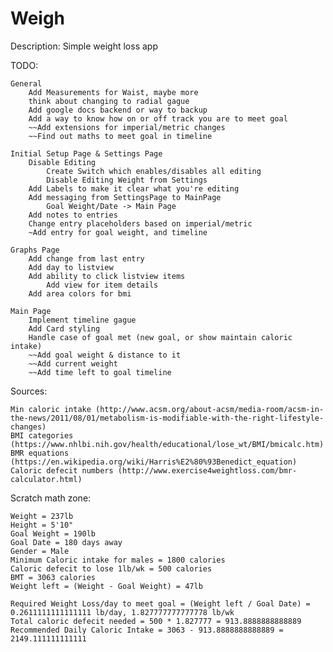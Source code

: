 # Weigh

Description: Simple weight loss app


TODO:

	General
		Add Measurements for Waist, maybe more
		think about changing to radial gague
		Add google docs backend or way to backup
		Add a way to know how on or off track you are to meet goal
		~~Add extensions for imperial/metric changes
		~~Find out maths to meet goal in timeline

	Initial Setup Page & Settings Page
		Disable Editing
			Create Switch which enables/disables all editing
			Disable Editing Weight from Settings
		Add Labels to make it clear what you're editing
		Add messaging from SettingsPage to MainPage
			Goal Weight/Date -> Main Page
		Add notes to entries
		Change entry placeholders based on imperial/metric
		~Add entry for goal weight, and timeline

	Graphs Page
		Add change from last entry
		Add day to listview
		Add ability to click listview items
			Add view for item details
		Add area colors for bmi

	Main Page
		Implement timeline gague
		Add Card styling
		Handle case of goal met (new goal, or show maintain caloric intake)
		~~Add goal weight & distance to it
		~~Add current weight
		~~Add time left to goal timeline


Sources:

	Min caloric intake (http://www.acsm.org/about-acsm/media-room/acsm-in-the-news/2011/08/01/metabolism-is-modifiable-with-the-right-lifestyle-changes)
	BMI categories (https://www.nhlbi.nih.gov/health/educational/lose_wt/BMI/bmicalc.htm)
	BMR equations (https://en.wikipedia.org/wiki/Harris%E2%80%93Benedict_equation)
	Caloric defecit numbers (http://www.exercise4weightloss.com/bmr-calculator.html)


Scratch math zone:

	Weight = 237lb
	Height = 5'10"
	Goal Weight = 190lb
	Goal Date = 180 days away
	Gender = Male
	Minimum Caloric intake for males = 1800 calories
	Caloric defecit to lose 1lb/wk = 500 calories
	BMT = 3063 calories
	Weight left = (Weight - Goal Weight) = 47lb

	Required Weight Loss/day to meet goal = (Weight left / Goal Date) = 0.2611111111111111 lb/day, 1.827777777777778 lb/wk
	Total caloric defecit needed = 500 * 1.827777 = 913.8888888888889
	Recommended Daily Caloric Intake = 3063 - 913.8888888888889 = 2149.111111111111